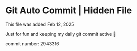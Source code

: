 # Git Auto Commit | Hidden File

This file was added Feb 12, 2025

Just for fun and keeping my daily git commit active 🤪

commit number: 2943316
